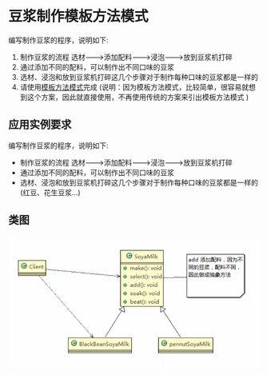 # 豆浆制作模板方法模式

编写制作豆浆的程序，说明如下:

1) 制作豆浆的流程 选材--->添加配料--->浸泡--->放到豆浆机打碎
2) 通过添加不同的配料，可以制作出不同口味的豆浆
3) 选材、浸泡和放到豆浆机打碎这几个步骤对于制作每种口味的豆浆都是一样的
4) 请使用[模板方法模式](../模板方法模式.md)完成 (说明：因为模板方法模式，比较简单，很容易就想到这个方案，因此就直接使用，不再使用传统的方案来引出模板方法模式 )

## 应用实例要求

编写制作豆浆的程序，说明如下:

* 制作豆浆的流程 选材--->添加配料--->浸泡--->放到豆浆机打碎
* 通过添加不同的配料，可以制作出不同口味的豆浆
* 选材、浸泡和放到豆浆机打碎这几个步骤对于制作每种口味的豆浆都是一样的(红豆、花生豆浆...)

## 类图

![img.png](../../../../resources/picture/img48.png)


